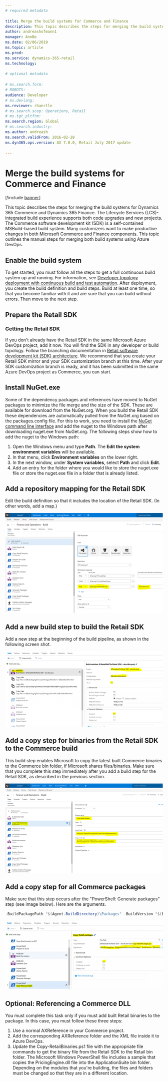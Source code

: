 ```yaml
---
# required metadata

title: Merge the build systems for Commerce and Finance
description: This topic describes the steps for merging the build systems for both Dynamics 365 Commerce and Dynamics 365 Finance using Azure DevOps.  
author: andreashofmann1
manager: AnnBe
ms.date: 02/06/2019
ms.topic: article
ms.prod: 
ms.service: dynamics-365-retail
ms.technology: 

# optional metadata

# ms.search.form: 
# ROBOTS: 
audience: Developer
# ms.devlang: 
ms.reviewer: rhaertle
# ms.search.scop: Operations, Retail
# ms.tgt_pltfrm: 
ms.search.region: Global
# ms.search.industry: 
ms.author: andreash
ms.search.validFrom: 2016-02-28
ms.dyn365.ops.version: AX 7.0.0, Retail July 2017 update

---
```


# Merge the build systems for Commerce and Finance

[!include [banner](../../includes/banner.md)]


This topic describes the steps for merging the build systems for Dynamics 365 Commerce and Dynamics 365 Finance. The Lifecycle Services (LCS)-integrated build experience supports both code upgrades and new projects. The Commerce software development kit (SDK) is a self-contained MSBuild-based build system. Many customizers want to make productive changes in both Microsoft Commerce and Finance components. This topic outlines the manual steps for merging both build systems using Azure DevOps. 


## Enable the build system

To get started, you must follow all the steps to get a full continuous build system up and running. For information, see [Developer topology deployment with continuous build and test automation](../../../dev-itpro/perf-test/continuous-build-test-automation.md). After deployment, you create the build definition and build steps. Build at least one time, so that you become familiar with it and are sure that you can build without errors. Then move to the next step.

## Prepare the Retail SDK

### Getting the Retail SDK

If you don't already have the Retail SDK in the same Microsoft Azure DevOps project, add it now. You will find the SDK in any developer or build topology. Follow the branching documentation in [Retail software development kit (SDK) architecture](retail-sdk-overview.md). We recommend that you create your Retail SDK mirror and your SDK customization branch at this time. After your SDK customization branch is ready, and it has been submitted in the same Azure DevOps project as Commerce, you can start.

## Install NuGet.exe 

Some of the dependency packages and references have moved to NuGet packages to minimize the file merge and the size of the SDK. These are available for download from the NuGet.org. When you build the Retail SDK these dependencies are automatically pulled from the NuGet.org based on the packages.config file. For this to work, you need to install the [NuGet command line interface](https://docs.microsoft.com/nuget/tools/nuget-exe-cli-reference#installing-nugetexe) and add the nuget to the Windows path after downloading nuget.exe from NuGet.org. The following steps show how to add the nuget to the Windows path:

1. Open the Windows menu and type **Path**. The **Edit the system environment variables** will be available. 
2. In that menu, click **Environment variables** on the lower right.
3. In the next window, under **System variables**, select **Path** and click **Edit**.
4. Add an entry for the folder where you would like to store the nuget.exe file or store the nuget.exe file in a folder that is already listed.

## Add a repository mapping for the Retail SDK

Edit the build definition so that it includes the location of the Retail SDK. (In other words, add a map.)

[![Adding a repository mapping for the Retail SDK](./media/build-map-addition.png)](./media/build-map-addition.png)

## Add a new build step to build the Retail SDK

Add a new step at the beginning of the build pipeline, as shown in the following screen shot.

[![Adding a new build step to build the Retail SDK](./media/new-build-step-1024x527.png)](./media/new-build-step.png)

## Add a copy step for binaries from the Retail SDK to the Commerce build

This build step enables Microsoft to copy the latest built Commerce binaries to the Commerce bin folder, if Microsoft shares files/binaries. Make sure that you complete this step immediately after you add a build step for the Retail SDK, as described in the previous section.

[![Adding a copy step for binaries from the Retail SDK to the Commerce build](./media/binary-drop-to-ax.png)](./media/binary-drop-to-ax.png)

## Add a copy step for all Commerce packages

Make sure that this step occurs after the "PowerShell: Generate packages" step (see image below). Here are the arguments.

```powershell
-BuildPackagePath "$(Agent.BuildDirectory)\Packages" -BuildVersion "$(Build.BuildNumber)"
```

[![Adding a copy step for all Commerce packages](./media/package-drop-1024x473.png)](./media/package-drop.png)

## Optional: Referencing a Commerce DLL

You must complete this task only if you must add built Retail binaries to the package. In this case, you must follow these three steps:

1. Use a normal AXReference in your Commerce project.
2. Add the corresponding AXReference folder and the XML file inside it to Azure DevOps.
3. Update the Copy-RetailBinaries.ps1 file with the appropriate file commands to get the binary file from the Retail SDK to the Retail bin folder. The Microsoft Windows PowerShell file includes a sample that copies the PricingEngine.dll file into the ApplicationSuite bin folder. Depending on the modules that you're building, the files and folders must be changed so that they are in a different location.

